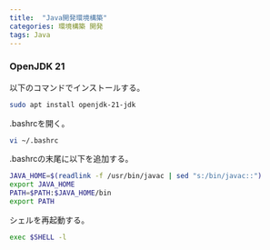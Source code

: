 ```yaml
---
title:  "Java開発環境構築"
categories: 環境構築 開発
tags: Java
---
```


### OpenJDK 21
以下のコマンドでインストールする。
```bash
sudo apt install openjdk-21-jdk
```
.bashrcを開く。
```bash
vi ~/.bashrc
```
.bashrcの末尾に以下を追加する。
```bash
JAVA_HOME=$(readlink -f /usr/bin/javac | sed "s:/bin/javac::")
export JAVA_HOME
PATH=$PATH:$JAVA_HOME/bin
export PATH
```
シェルを再起動する。
```bash
exec $SHELL -l
```
